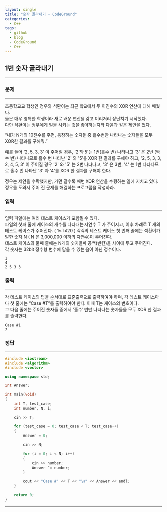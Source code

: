 ```yaml
---
layout: single
title: "숫자 골라내기 - CodeGround"
categories:
  - C++
tags:
  - github
  - blog
  - CodeGround
  - C++
---
```

## 1번 **숫자 골라내기**
---

### 문제
---
초등학교교 학생인 정우와 석환이는 최근 학교에서 두 이진수의 XOR 연산에 대해 배웠다.  
둘은 매우 영특한 학생이라 새로 배운 연산을 갖고 이리저리 장난치기 시작했다.  
다만 석환이는 정우에게 일을 시키는 것을 좋아하는지라 다음과 같은 제안을 했다.  

“내가 N개의 10진수를 주면, 등장하는 숫자들 중 홀수번만 나타나는 숫자들을 모두 XOR한 결과를 구해줘.”  

예를 들어 '2, 5, 3, 3' 이 주어질 경우, '2'와'5'는 1번(홀수 번) 나타나고 '3' 은 2번 (짝수 번) 나타나므로 홀수 번 나타난 '2' 와 '5'를 XOR 한 결과를 구해야 하고, '2, 5, 3, 3, 2, 4, 5, 3' 이 주어질 경우 '2' 와 '5' 는 2번 나타나고, '3' 은 3번, '4' 는 1번 나타나므로 홀수 번 나타난 '3' 과 '4'를 XOR 한 결과를 구해야 한다.  

정우는 제안을 수락했지만, 가면 갈수록 매번 XOR 연산을 수행하는 일에 지치고 있다.  
정우를 도와서 주어 진 문제를 해결하는 프로그램을 작성하라.  

### 입력
---
입력 파일에는 여러 테스트 케이스가 포함될 수 있다.  
파일의 첫째 줄에 케이스의 개수를 나타내는 자연수 T 가 주어지고,
이후 차례로 T 개의 테스트 케이스가 주어진다. ( 1≤T≤20 )
각각의 테스트 케이스 첫 번째 줄에는 석환이가 말한 숫자 N ( N  은 3,000,000 이하의 자연수)이 주어진다.  
테스트 케이스의 둘째 줄에는 N개의 숫자들이 공백(빈칸)을 사이에 두고 주어진다.  
각 숫자는 32bit 정수형 변수에 담을 수 있는 음이 아닌 정수이다.  
```
1
4
2 5 3 3
```

### 출력
---
각 테스트 케이스의 답을 순서대로 표준출력으로 출력하여야 하며,
각 테스트 케이스마다 첫 줄에는  “Case #T”를 출력하여야 한다. 이때 T는 케이스의 번호이다.  
그 다음 줄에는 주어진 숫자들 중에서 '홀수' 번만 나타나는 숫자들을 모두 XOR 한 결과를 출력한다.  
```
Case #1
7
```

### 정답
---
```c++
#include <iostream>
#include <algorithm>
#include <vector>

using namespace std;

int Answer;

int main(void)
{
	int T, test_case;
	int number, N, i;

	cin >> T;

	for (test_case = 0; test_case < T; test_case++)
	{
		Answer = 0;

		cin >> N;

		for (i = 0; i < N; i++)
		{
			cin >> number;
			Answer ^= number;
		}

		cout << "Case #" << T << "\n" << Answer << endl;
	}

	return 0;
}


```
---
